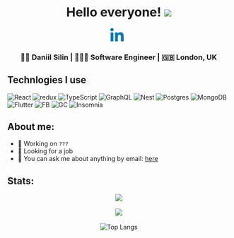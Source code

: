 <div align="center">
  <h1> Hello everyone! <img src="https://media.giphy.com/media/hvRJCLFzcasrR4ia7z/giphy.gif" width="25px"></h1>
</div>

<p align='center'> 
<a href="https://www.linkedin.com/in/nrkkkkk/"><img height="30" src="https://raw.githubusercontent.com/Slimmerd/Slimmerd/master/icons/052-linkedin.png?raw=true"></a>&nbsp;&nbsp;

<div align="center">
<h3> 👨‍🎓 Daniil Silin | 👨🏻‍💻 Software Engineer | 🇬🇧 London, UK </h3> 
</div>


<h2>Technlogies I use</h3>
<p>
  <img alt="React" src="https://img.shields.io/badge/-React-45b8d8?style=for-the-badge&logo=react&logoColor=white" />
  <img alt="redux" src="https://img.shields.io/badge/-Redux-764ABC?style=for-the-badge&logo=redux&logoColor=white" />
  <img alt="TypeScript" src="https://img.shields.io/badge/-TypeScript-007ACC?style=for-the-badge&logo=typescript&logoColor=white" />
  <img alt="GraphQL" src="https://img.shields.io/badge/-GraphQL-E10098?style=for-the-badge&logo=graphql&logoColor=white" />

  <img alt="Nest" src="https://img.shields.io/badge/Nestjs-CC2927?style=for-the-badge&logo=nestjs&logoColor=white" />

  <img alt="Postgres" src="https://img.shields.io/badge/PostgreSQL-316192?style=for-the-badge&logo=postgresql&logoColor=white" />
  <img alt="MongoDB" src="https://img.shields.io/badge/-MongoDB-13aa52?style=for-the-badge&logo=mongodb&logoColor=white" />
  
  <img alt="Flutter" src="https://img.shields.io/badge/Flutter-02569B?style=for-the-badge&logo=flutter&logoColor=white" />
  <img alt="FB" src="https://img.shields.io/badge/firebase-%23039BE5.svg?style=for-the-badge&logo=firebase" />
  <img alt="GC" src="https://img.shields.io/badge/Google%20Cloud-%234285F4.svg?style=for-the-badge&logo=google-cloud&logoColor=white" />
  <img alt="Insomnia" src="https://img.shields.io/badge/-Insomnia-5849BE?style=for-the-badge&logo=insomnia&logoColor=white" />
 
</p>


## About me: 

- 🔭 Working on `???`
- 👯 Looking for a job
- 💬 You can ask me about anything by email: [here](mailto:daniil.silin@gmail.com)

## Stats: 
<div align="center">
  
![](https://github-readme-stats.vercel.app/api?username=Slimmerd&theme=graywhite&hide_border=true&include_all_commits=true&count_private=true)<br/>

![](https://github-readme-streak-stats.herokuapp.com/?user=Slimmerd&theme=graywhite&hide_border=true)<br/>

![Top Langs](https://github-readme-stats.vercel.app/api/top-langs/?username=Slimmerd&theme=graywhite&hide_border=true&count_private=true&layout=compact)<br/>
</div>

<!--
**Slimmerd/Slimmerd** is a ✨ _special_ ✨ repository because its `README.md` (this file) appears on your GitHub profile.
-->
